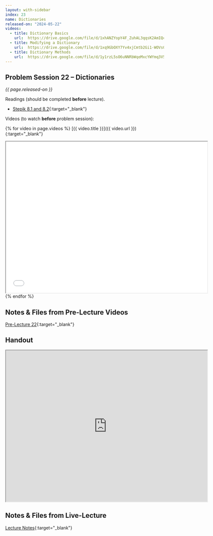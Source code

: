 ```yaml
---
layout: with-sidebar
index: 23
name: Dictionaries
released-on: "2024-05-22"
videos:
  - title: Dictionary Basics
    url:  https://drive.google.com/file/d/1xhANZYopY4F_ZuhAL3qqsK2AmIQczx7h
  - title: Modifying a Dictionary
    url:  https://drive.google.com/file/d/1xq9GbOXY7Yv4xjCmtb2Gi1-WOVs0wPNj
  - title: Dictionary Methods
    url:  https://drive.google.com/file/d/1y1rzL5sO6uNNRbWqeMxcYWYmq3V5QXm4
---
```


## Problem Session 22 – Dictionaries

_{{ page.released-on }}_

Readings (should be completed **before** lecture). 
- [Stepik 8.1 and 8.2](https://stepik.org/lesson/567197/step/1?unit=561470){:target="_blank"}

Videos (to watch **before** problem session):

{% for video in page.videos %}
[{{ video.title }}]({{ video.url }}){:target="_blank"}

<iframe src="{{ video.url }}/preview" width="640" height="480" allow="autoplay"></iframe>
{% endfor %}

## Notes & Files from Pre-Lecture Videos

[Pre-Lecture 22](https://github.com/ucsd-cse8a-sp24/ucsd-cse8a-sp24.github.io/tree/main/_pre-lectures/lecture-22){:target="_blank"}

## Handout

<iframe src="https://drive.google.com/file/d/1O15GeICVp6Va1Er5j6anH0pJmxigICN3/preview" width="640" height="480" allow="autoplay"></iframe>

## Notes & Files from Live-Lecture

[Lecture Notes](https://drive.google.com/drive/folders/18xsNQQDy-53scUKpZF4EfC1ugOwydWEP?usp=sharing){:target="_blank"}
